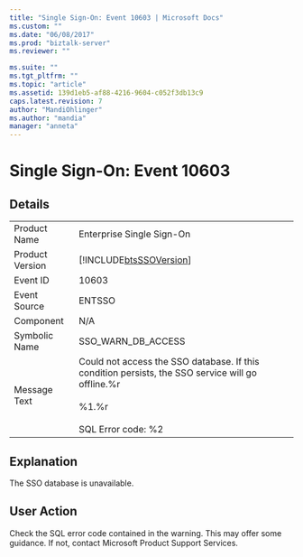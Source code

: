 ```yaml
---
title: "Single Sign-On: Event 10603 | Microsoft Docs"
ms.custom: ""
ms.date: "06/08/2017"
ms.prod: "biztalk-server"
ms.reviewer: ""

ms.suite: ""
ms.tgt_pltfrm: ""
ms.topic: "article"
ms.assetid: 139d1eb5-af88-4216-9604-c052f3db13c9
caps.latest.revision: 7
author: "MandiOhlinger"
ms.author: "mandia"
manager: "anneta"
---
```

# Single Sign-On: Event 10603
## Details  
  
|                 |                                                                                                                                                    |
|-----------------|----------------------------------------------------------------------------------------------------------------------------------------------------|
|  Product Name   |                                                             Enterprise Single Sign-On                                                              |
| Product Version |                                             [!INCLUDE[btsSSOVersion](../includes/btsssoversion-md.md)]                                             |
|    Event ID     |                                                                       10603                                                                        |
|  Event Source   |                                                                       ENTSSO                                                                       |
|    Component    |                                                                        N/A                                                                         |
|  Symbolic Name  |                                                                 SSO_WARN_DB_ACCESS                                                                 |
|  Message Text   | Could not access the SSO database. If this condition persists, the SSO service will go offline.%r<br /><br /> %1.%r<br /><br /> SQL Error code: %2 |
  
## Explanation  
 The SSO database is unavailable.  
  
## User Action  
 Check the SQL error code contained in the warning. This may offer some guidance. If not, contact Microsoft Product Support Services.